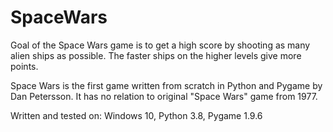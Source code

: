 # SpaceWars

Goal of the Space Wars game is to get a high score by shooting as many alien ships as possible. The faster ships on the higher levels give more points.

Space Wars is the first game written from scratch in Python and Pygame by Dan Petersson.
It has no relation to original "Space Wars" game from 1977. 

Written and tested on:
Windows 10,
Python  3.8,
Pygame  1.9.6
